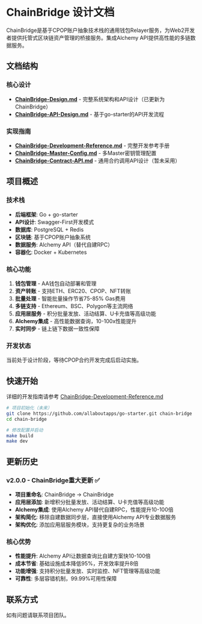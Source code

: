 # ChainBridge 设计文档

ChainBridge是基于CPOP账户抽象技术栈的通用钱包Relayer服务，为Web2开发者提供托管式区块链资产管理的桥接服务。集成Alchemy API提供高性能的多链数据服务。

## 文档结构

### 核心设计
- **[ChainBridge-Design.md](./ChainBridge-Design.md)** - 完整系统架构和API设计（已更新为ChainBridge）
- **[ChainBridge-API-Design.md](./ChainBridge-API-Design.md)** - 基于go-starter的API开发流程

### 实现指南
- **[ChainBridge-Development-Reference.md](./ChainBridge-Development-Reference.md)** - 完整开发参考手册
- **[ChainBridge-Master-Config.md](./ChainBridge-Master-Config.md)** - 多Master密钥管理配置
- **[ChainBridge-Contract-API.md](./ChainBridge-Contract-API.md)** - 通用合约调用API设计（暂未采用）

## 项目概述

### 技术栈
- **后端框架**: Go + go-starter
- **API设计**: Swagger-First开发模式
- **数据库**: PostgreSQL + Redis
- **区块链**: 基于CPOP账户抽象系统
- **数据服务**: Alchemy API（替代自建RPC）
- **容器化**: Docker + Kubernetes

### 核心功能
1. **钱包管理** - AA钱包自动部署和管理
2. **资产转账** - 支持ETH、ERC20、CPOP、NFT转账
3. **批量处理** - 智能批量操作节省75-85% Gas费用
4. **多链支持** - Ethereum、BSC、Polygon等主流网络
5. **应用层服务** - 积分批量发放、活动结算、U卡充值等高级功能
6. **Alchemy集成** - 高性能数据查询，10-100x性能提升
7. **实时同步** - 链上链下数据一致性保障

### 开发状态
当前处于设计阶段，等待CPOP合约开发完成后启动实施。

## 快速开始

详细的开发指南请参考 [ChainBridge-Development-Reference.md](./ChainBridge-Development-Reference.md)

```bash
# 项目初始化（未来）
git clone https://github.com/allaboutapps/go-starter.git chain-bridge
cd chain-bridge

# 修改配置并启动
make build
make dev
```

## 更新历史

### v2.0.0 - ChainBridge重大更新 ✅
- **项目重命名**: ChainBridge → ChainBridge  
- **应用层添加**: 新增积分批量发放、活动结算、U卡充值等高级功能
- **Alchemy集成**: 使用Alchemy API替代自建RPC，性能提升10-100倍
- **架构简化**: 移除自建数据同步层，直接使用Alchemy API专业数据服务
- **架构优化**: 添加应用层服务模块，支持更复杂的业务场景

### 核心优势
- **性能提升**: Alchemy API让数据查询比自建方案快10-100倍
- **成本节省**: 基础设施成本降低95%，开发效率提升8倍
- **功能增强**: 支持积分批量发放、实时监控、NFT管理等高级功能
- **可靠性**: 多层容错机制，99.99%可用性保障

## 联系方式

如有问题请联系项目团队。